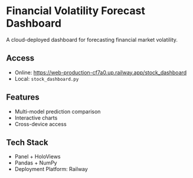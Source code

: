 # Financial Volatility Forecast Dashboard

A cloud-deployed dashboard for forecasting financial market volatility.

## Access
- Online: https://web-production-cf7a0.up.railway.app/stock_dashboard
- Local: `stock_dashboard.py`

## Features
- Multi-model prediction comparison
- Interactive charts
- Cross-device access

## Tech Stack
- Panel + HoloViews
- Pandas + NumPy
- Deployment Platform: Railway
